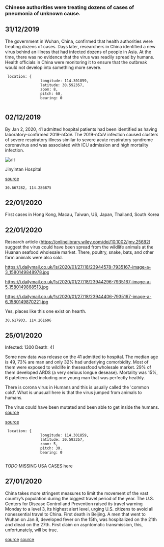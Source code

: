 ### Chinese authorities were treating dozens of cases of pneumonia of unknown cause.
## 31/12/2019 

The government in Wuhan, China, confirmed that health authorities were treating dozens of cases. Days later, researchers in China identified a new virus behind an illness that had infected dozens of people in Asia. At the time, there was no evidence that the virus was readily spread by humans. Health officials in China were monitoring it to ensure that the outbreak would not develop into something more severe.

```
 location: {
                longitude: 114.301859,
                latitude: 30.592357,
                zoom: 8,
                pitch: 60,
                bearing: 0
        
```

## 02/12/2019
By Jan 2, 2020, 41 admitted hospital patients had been identified as having laboratory-confirmed 2019-nCoV. The 2019-nCoV infection caused clusters of severe respiratory illness similar to severe acute respiratory
syndrome coronavirus and was associated with ICU admission and high mortality
infection.

![alt](https://www.straitstimes.com/sites/default/files/styles/article_pictrure_780x520_/public/articles/2020/01/21/rk_wuhanmedicalcentre_210120.jpg?itok=-NUIsORX&timestamp=1579562872)

Jinyintan Hospital 

[source](http://www.thelancet-press.com/embargo/coronavirus1.pdf)


```
30.667282, 114.286875
```

## 22/01/2020

First cases in Hong Kong, Macau, Taiwan, US, Japan, Thailand, South Korea

## 22/01/2020

Research article (https://onlinelibrary.wiley.com/doi/10.1002/jmv.25682) suggest the virus could have been spread from the wildlife animals at the Huanan seafood wholesale market. There, poultry, snake, bats, and other farm animals were also sold.

https://i.dailymail.co.uk/1s/2020/01/27/18/23944578-7935167-image-a-3_1580149848978.jpg

https://i.dailymail.co.uk/1s/2020/01/27/18/23944296-7935167-image-a-5_1580149868513.jpg

https://i.dailymail.co.uk/1s/2020/01/27/18/23944406-7935167-image-a-6_1580149870221.jpg

Yes, places like this one exist on hearth.

```
30.617903, 114.261696
```

## 25/01/2020
Infected: 1300
Death: 41

Some new data was release on the 41 admitted to hospital. The median age is 49, 73% are man and only 32% had underlying comorbidity. Most of them were exposed to wildlife in theseasfood wholesale market. 29% of them developed ARDS (a very serious longue desease). Mortality was 15%, 6 patetiens died including one young man that was perfectly heathly.

There is corona virus in Humans and this is usually called the 'common cold'. What is unusuall here is that the virus jumped from animals to humans. 

The virus could have been mutated and been able to get inside the humans.
[source](https://www.youtube.com/watch?v=9vMXSkKLg2I)


[source](https://www.nytimes.com/2020/02/13/world/coronavirus-timeline.html)


```
 location: {
                longitude: 114.301859,
                latitude: 30.592357,
                zoom: 5,
                pitch: 30,
                bearing: 0
        
```

*TODO* MISSING USA CASES here

## 27/01/2020
China takes more stringent measures to limit the movement of the vast country’s population during the biggest travel period of the year. The U.S. Centers for Disease Control and Prevention raised its travel warning Monday to a level 3, its highest alert level, urging U.S. citizens to avoid all nonessential travel to China.
First death in Beijing. A men that went to Wuhan on Jan 8, developed fever on the 15th, was hospitalized on the 21th and diead on the 27th. 
First claim on asyntomatic transmission, this, unfortunately, will be true.

[source](https://www.washingtonpost.com/world/coronavirus-china-latest-updates/2020/01/27/3634db9a-40a7-11ea-aa6a-083d01b3ed18_story.html)
[source](https://www.youtube.com/watch?v=SJBYwUtB83o)